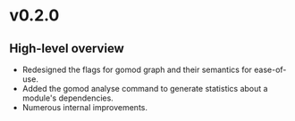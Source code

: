 # v0.2.0

## High-level overview

- Redesigned the flags for gomod graph and their semantics for ease-of-use.
- Added the gomod analyse command to generate statistics about a module's dependencies.
- Numerous internal improvements.
